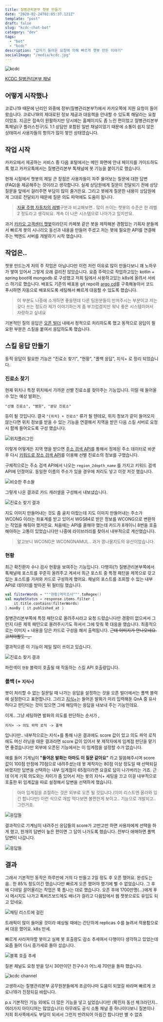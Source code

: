 ```yaml
---
title: 질병관리본부 챗봇 만들기
date: "2020-02-24T02:05:37.121Z"
template: "post"
draft: false
slug: "kcdc-chat-bot"
category: "dev"
tags:
  - "bot"
  - "kcdc"
description: "갑자기 들어온 요청에 의해 빠르게 챗봇 만든 이야기"
socialImage: "/media/kcdc.jpg"
---
```


![kcdc](/media/kcdc.jpg)

[KCDC 질병관리본부 채널](https://pf.kakao.com/_XrQxkM)

## 어떻게 시작했나

코로나19 때문에 난리인 와중에 정부(질병관리본부?)에서 카카오쪽에 지원 요청이 들어 왔습니다. 코로나19의 제대로된 정보 제공과 대응책을 안내할 수 있도록 해달라는 요청이었죠. 지금은 접속이 원활하지만 당시에는 홈페이지도 좀 느린 편이었고 질병관리본부 톡채널(구 플러스친구)도 1:1 상담만 포함된 일반 채널이었기 때문에 소통이 쉽지 않은 상태여서 사용자들의 항의가 많이 쌓인 상태였습니다.

## 작업 시작

카카오에서 제공하는 서비스 중 다음 포털에서는 메인 화면에 안내 페이지를 가이드하도록 했고 카카오톡에서는 질병관리본부 톡채널에 봇 기능을 붙이기로 했습니다.

현재 시점에서 챗봇의 제일 큰 장점은 사용자들이 자주 물어보는 질문에 대한 답변(FAQ)을 제공해주는 것이라고 생각합니다. 실제 상담원에게 질문이 전달되기 전에  상당 질문을 앞에서 걸러주면 부담이 많이 줄거든요. 그리고 봇에게 질문한 내용이 상담원에게 그대로 전달되기 때문에 질문 의도 파악에도 도움이 됩니다.

> [자율 주행 자동차의 레벨](https://1boon.kakao.com/HMG/5d6900237826da39fad7e570)구분과 비교해보면.. 많이 쓰이는 챗봇의 수준은 한 레벨2 정도라고 생각되요. 계속 더 나은 시스템으로 나아가고 있지만요.

과거 [카카오 고객센터 챗봇](https://pf.kakao.com/_SzxixaC)이라던지 카페봇 같은 봇을 제작해본 경험있는 기획자 분들께서 빠르게 봇의 시나리오 동선과 내용을 만들어 주셨고 저는 봇에 필요한 API를 연결해주는 백엔드 서버를 개발하기 시작 했습니다.

## 작업은..

챗봇 만드는게 저의 주 작업은 아닙니다만 이런 저런 이유로 많이 만들다보니 꽤 노하우가 쌓여 있어서 그렇게 오래 걸리진 않았습니다. 요즘 주력으로 작업하고있는 kotlin + spring boot에 mongodb 로 구성했고 저희 팀에서 사용하고있는 k8s에 올려서 서비스 하기로 했습니다. 배포도 기존의 배포용 git repo와 [argo cd](https://argoproj.github.io/)를 구축해놓아서 코드 푸시하면 자동으로 배포되도록 세팅해서 빠르게 대응할 수 있도록 했습니다. 

> 이 부분도 나중에 소개하면 좋을텐데 다른 팀원분들이 만져주시는 부분이고 저는 갖다 쓰는 정도라 제가 이야기하는게 좀 부끄럽겠지만 워낙 좋은 시스템이어서 자랑하고 싶네요

기본적인 질의 응답은 [오픈 빌더](https://i.kakao.com/) 내에서 정적으로 처리하도록 했고 동적으로 응답이 필요한 부분은 스킬을 붙여서 응답하도록 했습니다.

## 스킬 응답 만들기

동적 응답이 필요한 기능은 "진료소 찾기", "현황", "폴백 응답", 지식+ 로 정리 되었습니다.

### 진료소 찾기

현재 위치나 특정 위치에서 가까운 선별 진료소를 찾아주는 기능입니다. 이럴 때 들어올 수 있는 예상 발화는,

```
"선별 진료소", "병원", "분당 진료소" 
```

등이 될 것입니다. 결국 `"{위치} + 진료소"` 류가 될 텐데요, 위치 정보가 같이 들어오지 않는다면 위치 정보를 받을 수 있는 기능을 연결해서 지역을 받은 다음 스킬 서버로 요청 시 함께 들어오도록 구성 했습니다.

![위치플러그인](/media/loc_plugin.jpg)

이렇게 어떻게든 지역 명을 받으면 [주소 검색 API](https://developers.kakao.com/docs/restapi/local#%EC%A3%BC%EC%86%8C-%EA%B2%80%EC%83%89)를 통해서 정제된 주소 데이터로 바꾼 후 다시 [키워드로 장소 검색 API](https://developers.kakao.com/docs/restapi/local#%ED%82%A4%EC%9B%8C%EB%93%9C-%EA%B2%80%EC%83%89)를 이용해 선별 진료소의 정보를 구했습니다.

구체적으로는 주소 검색 API에서 나오는 `region_2depth_name` 를 가지고 키워드 검색 API에 던졌어요. 동일한 이름의 주소가 있을 경우에 처리도 넣고 이것 저것 했습니다. 

![비슷한 주소들](/media/dup_loc.jpg)

그렇게 나온 결과로 카드 캐러셀을 구성해서 내보냈습니다. 

![진료소 찾기 결과](/media/find_hos_result.jpg)

지도 이미지 만들어내는 것도 좀 골치 아팠는데 지도 이미지 만들어내는 주소가 WCONG 이라는 좌표계를 받고 있어서 WGS84로 받은 정보를 WCONG으로 변환하는 작업을 해줘야 했거든요. 처음에는 API를 콜해야 했는데 카드가 8개이니 8번을 호출해야하는 고통이 있었습니다만 나중에 라이브러리를 찾아서 내부적으로 계산했습니다.

> 알고보니 WCONG은 WCONGNAMUL.. 과거 콩나물지도의 유산이었습니다.

### 현황

최근 확진환자 수나 검사 현황을 보여주는 기능입니다. 다행히(?) 질병관리본부쪽에서 톡채널에 포스트를 꾸준히 올려주고 계셔서 최근 포스트 중 특정 패턴을 제목으로 갖고있는 포스트를 가져와 카드로 구성하게 했어요. 채널의 포스트를 조회할 수 있는 내부 API로 데이터를 받아온 뒤 필터링 했습니다.

```kotlin
val filterWords = """현황|역학조사""".toRegex()
val maybeStatus = response.items.filter {
    it.title.contains(filterWords)
}.maxBy { it.published_at }
```

질병관리본부쪽에 특정 패턴으로 올려주시라고 요청 드렸습니다만 경황이 없으셔서 그런지 다른 제목 패턴으로 올려주시기도 하셔서 그에 맞춰 쭉 대응을 했습니다. 최종적으로는 이미지 + 내용을 담은 카드로 구성을 해서 출력됩니다. ~~근데 이미지가 안나오네요. 고쳐야할듯 -_-~~

결과적으론 이 기능이 제일 많이 쓰이고 있습니다.

![진료소 찾기 결과](/media/recent_status.jpg)

파란색이 `현황` 블럭이 호출될 때 작동하는 스킬 API 호출량입니다.

### 폴백 (+ `지식+`)

봇이 처리할 수 없는 질문일 때 나가는 응답을 설정하는 것을 오픈 빌더에서는 폴백 블럭에 설정한다고 표현합니다. 그리고 [지식+](https://i.kakao.com/docs/key-concepts-knowledge)는 들어온 발화가 미리 입력해둔 QnA 중 유사하다고 판단되는 것이 있으면 그에 해당하는 응답을 내보내 주는 기능인데요. 

이게.. 그냥 세팅하면 발화의 의도를 판단하는 순서가 ,

```
지식+ -> 의도 파악 로직 -> 폴백
```

입니다만.. 내부적으로는 지식+를 통해 나온 결과에도 score 값이 있고 의도 파악 로직에도 머신 러닝을 태운 결과라면 score 값이 있어서 봇 제작자에게 임계점 판단을 맡기면 좋겠습니다만 외부에 오픈된 기능에서는 이 임계점을 설정할 수가 없습니다.

예를 들어 기계님이 **"들어온 발화는 아마도 이 질문 같아요"** 라고 말씀해주시며 score 값이 100점 만점에 70점으로 내려주셨는데 봇 제작자는 80점 이상 정도일 때 선택되길 바랬지만 답변을 선택하는 내부 임계점이 65점이라면 요걸로 답이 나가버리는 거죠. 근데 이게 기획 의도와는 차이가 좀 있어서 저는 봇의 지식+ 세팅을 끄고 이걸 내부적으로 호출한 뒤 임계값을 따로 설정해서 답변을 선택하게 했습니다. 

> 아마 임계점을 조절하는 것은 외부로 오픈 될 것입니다.(이미 리스트엔 올라와 있긴 합니다만) 이런 식으로 개밥 먹다보면 불편한게 보이고.. 기능으로 개발되고.. 그런거죠.

![응답들](/media/answer_candi.jpg)

결과적으로 기계님이 내려주신 응답들의 score가 고만고만 하면 사용자에게 선택을 하게 했고, 한개의 답변이 높은 편이면 그 답이 나가도록 했습니다. 전부다 애매하면 폴백 답변이 나갑니다.

![응답들](/media/fallback.jpg)

## 결과

그래서 기본적인 동작은 하루만에 거의 다 만들고 2일 정도 후 오픈 했어요. 완성도는 음.. 한 85% 정도이긴 했습니다만 빠르게 오픈 했어야 했기에 별 수 없었습니다. 그 후에 디테일 끌어올리는 작업은 쭉 틈나는 대로 했습니다. 오픈 후에 1700만명(...)에게 푸시 메시지도 나가고 톡비즈보드에도 배너가 걸리고 다음탑에서 웹 챗봇으로도 유입도 되고 있네요.

![채팅 리스트에 걸린](/media/talk_bizboard.jpg)


트래픽이 많이 들어올 것이라 예상될 때에는 간단하게 replicas 수를 늘려서 적용함으로써 대응 했어요. k8s 만세.

빠르게 사라져야할 봇이고 실제 봇 호출량도 감소 추세여서 다행이다 생각하고 있었는데 요즘 들어 다시 증가세로 돌아 섰습니다.

![블록 호출 추세](/media/call_trend.jpg)

질본 채널도 요청 받을 당시 30만이던 친구수가 어느새 70만을 돌파 했습니다. 

![kcdc channel](/media/kcdc_channel.jpg)

고생하시는 질병관리본부 공무원분들에게 조금이나마 도움이 되었길 바라며 빠르게 코로나19가 진정되길 바랍니다.


p.s 기본적인 기능 외에도 더 많은 기능을 넣고 싶었습니다만 (확진자 동선 체크라던지.. 여러가지 아이디어는 많았습니다) 아무래도 공식 소통 채널 중 하나이다보니 질본이나 저희 회사쪽에서도 부담이 되셔서 그런지 반려되어 아쉽긴 합니다만 별 수 없죠